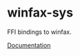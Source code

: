 # winfax-sys #
FFI bindings to winfax.

[Documentation](https://retep998.github.io/doc/winfax-sys/)
